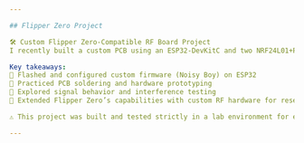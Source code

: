 ```yaml
---

## Flipper Zero Project

🛠️ Custom Flipper Zero-Compatible RF Board Project
I recently built a custom PCB using an ESP32-DevKitC and two NRF24L01+PA+LNA 2.4GHz antennas, designed to work with the Flipper Zero for RF testing and signal experimentation. I flashed the Noisy Boy firmware onto the ESP32 and wired everything to support 2.4 GHz signal testing in a controlled lab environment.

Key takeaways:
🔸 Flashed and configured custom firmware (Noisy Boy) on ESP32
🔸 Practiced PCB soldering and hardware prototyping
🔸 Explored signal behavior and interference testing
🔸 Extended Flipper Zero’s capabilities with custom RF hardware for research

⚠️ This project was built and tested strictly in a lab environment for educational purposes only. No disruptive or unauthorized activity was performed.

---
```




